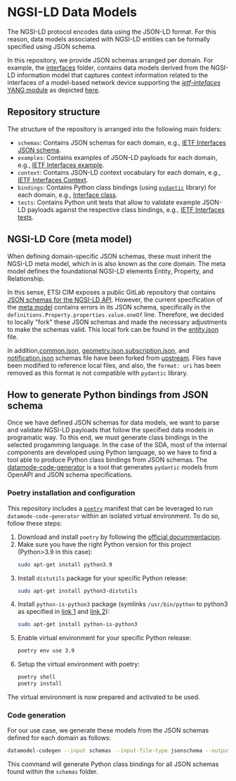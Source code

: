 # NGSI-LD Data Models

The NGSI-LD protocol encodes data using the JSON-LD format. For this reason, data models associated with NGSI-LD entities can be formally specified using JSON schema.

In this repository, we provide JSON schemas arranged per domain. For example, the [interfaces](schemas/interfaces/) folder, contains data models derived from the NGSI-LD information model that captures context information related to the interfaces of a model-based network device supporting the [_ietf-intefaces_ YANG module](../../yang/modules/ietf-interfaces%402018-02-20.yang) as depicted [here](../information-models/interfaces-ngsi-ld-schema-if-reduced.png).

## Repository structure

The structure of the repository is arranged into the following main folders:

- `schemas`: Contains JSON schemas for each domain, e.g., [IETF Interfaces JSON schema](schemas/interfaces/interface.json).
- `examples`: Contains examples of JSON-LD payloads for each domain, e.g., [IETF Interfaces example](examples/interfaces/interface/example-normalized.json).
- `context`: Contains JSON-LD context vocabulary for each domain, e.g., [IETF Interfaces Context](context/interfaces/context.jsonld).
- `bindings`: Contains Python class bindings (using [`pydantic`](https://docs.pydantic.dev/latest/) library) for each domain, e.g., [Interface class](bindings/interfaces/interface.py).
- `tests`: Contains Python unit tests that allow to validate example JSON-LD payloads against the respective class bindings, e.g., [IETF Interfaces tests](tests/interfaces.py).

## NGSI-LD Core (meta model)

When defining domain-specific JSON schemas, these must inherit the NGSI-LD meta model, which in is also known as the core domain. The meta model defines the foundational NGSI-LD elements Entity, Property, and Relationship.

In this sense, ETSI CIM exposes a public GitLab repository that contains [JSON schemas for the NGSI-LD API](https://forge.etsi.org/rep/NGSI-LD/NGSI-LD/-/tree/master/schema). However, the current specification of the [meta model](https://forge.etsi.org/rep/NGSI-LD/NGSI-LD/-/blob/master/schema/Entity.json) contains errors in its JSON schema, specifically in the `definitions.Property.properties.value.oneOf` line. Therefore, we decided to locally "fork" these JSON schemas and made the necessary adjustments to make the schemas valid. This local fork can be found in the [entity.json](schemas/entity.json) file.

In addition,[common.json](schemas/common.json), [geometry.json](schemas/geometry.json),[subscription.json](schemas/subscription.json), and [notification.json](schemas/notification.json) schemas file have been forked from [upstream](https://forge.etsi.org/rep/NGSI-LD/NGSI-LD/-/tree/master/schema). Files have been modified to reference local files, and also, the `format: uri` has been removed as this format is not compatible with `pydantic` library.

## How to generate Python bindings from JSON schema

Once we have defined JSON schemas for data models, we want to parse and validate NGSI-LD payloads that follow the specified data models in programatic way. To this end, we must generate class bindings in the selected progamming language. In the case of the SDA, most of the internal components are developed using Python language, so we have to find a tool able to produce Python class bindings from JSON schemas. The [datamode-code-generator](https://koxudaxi.github.io/datamodel-code-generator/) is a tool that generates `pydantic` models from OpenAPI and JSON schema specifications.

### Poetry installation and configuration

This repository includes a [`poetry`](https://python-poetry.org) manifest that can be leveraged to run `datamode-code-generator` within an isolated virtual environment. To do so, follow these steps:

1. Download and install `poetry` by following the [official docummentacion](https://python-poetry.org/docs/master/#installing-with-the-official-installer).
2. Make sure you have the right Python version for this project (Python>3.9 in this case):
     ```bash
    sudo apt-get install python3.9
    ```
3. Install `distutils` package for your specific Python release:
    ```bash
    sudo apt-get install python3-distutils
    ```
4. Install `python-is-python3` package (symlinks `/usr/bin/python` to python3 as specified in [link 1](https://askubuntu.com/questions/1296790/python-is-python3-package-in-ubuntu-20-04-what-is-it-and-what-does-it-actually) and [link 2](https://stackoverflow.com/questions/61921940/running-poetry-fails-with-usr-bin-env-python-no-such-file-or-directory)):
    ```bash
    sudo apt-get install python-is-python3
    ```
5. Enable virtual environment for your specific Python release:
    ```bash
    poetry env use 3.9
    ```
6. Setup the virtual environment with poetry:
    ```bash
    poetry shell
    poetry install
    ```
The virtual environment is now prepared and activated to be used.

### Code generation

For our use case, we generate these models from the JSON schemas defined for each domain as follows:

```bash
datamodel-codegen --input schemas --input-file-type jsonschema --output bindings --aliases datamodel-codegen/aliases.json --custom-template-dir datamodel-codegen/templates
```
This command will generate Python class bindings for all JSON schemas found within the `schemas` folder.

